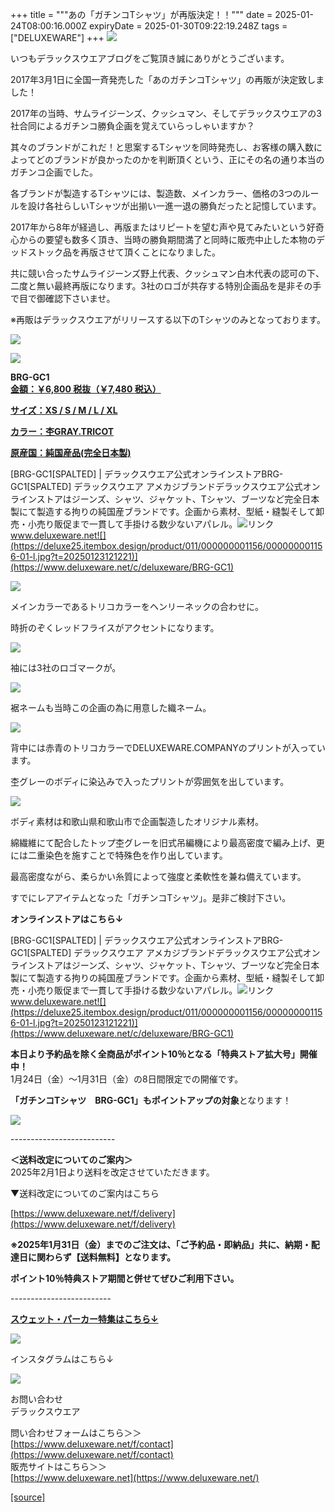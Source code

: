 +++
title = """あの「ガチンコTシャツ」が再版決定！！"""
date = 2025-01-24T08:00:16.000Z
expiryDate = 2025-01-30T09:22:19.248Z
tags = ["DELUXEWARE"]
+++
[![](https://stat.ameba.jp/user_images/20250124/15/deluxeware/2b/d2/j/o0800120015536577552.jpg)](https://stat.ameba.jp/user_images/20250124/15/deluxeware/2b/d2/j/o0800120015536577552.jpg)

いつもデラックスウエアブログをご覧頂き誠にありがとうございます。  
  
2017年3月1日に全国一斉発売した「あのガチンコTシャツ」の再販が決定致しました！  
  
2017年の当時、サムライジーンズ、クッシュマン、そしてデラックスウエアの3社合同によるガチンコ勝負企画を覚えていらっしゃいますか？

  
其々のブランドがこれだ！と思案するTシャツを同時発売し、お客様の購入数によってどのブランドが良かったのかを判断頂くという、正にその名の通り本当のガチンコ企画でした。

  
各ブランドが製造するTシャツには、製造数、メインカラー、価格の3つのルールを設け各社らしいTシャツが出揃い一進一退の勝負だったと記憶しています。  
  
2017年から8年が経過し、再版またはリピートを望む声や見てみたいという好奇心からの要望も数多く頂き、当時の勝負期間満了と同時に販売中止した本物のデッドストック品を再版させて頂くことになりました。

  
共に競い合ったサムライジーンズ野上代表、クッシュマン白木代表の認可の下、二度と無い最終再版になります。3社のロゴが共存する特別企画品を是非その手で目で御確認下さいませ。

※再販はデラックスウエアがリリースする以下のTシャツのみとなっております。

[![](https://stat.ameba.jp/user_images/20250124/15/deluxeware/a9/d7/j/o0800080015536580288.jpg)](https://stat.ameba.jp/user_images/20250124/15/deluxeware/a9/d7/j/o0800080015536580288.jpg)

[![](https://stat.ameba.jp/user_images/20250124/15/deluxeware/c5/7b/j/o0800080015536580289.jpg)](https://stat.ameba.jp/user_images/20250124/15/deluxeware/c5/7b/j/o0800080015536580289.jpg)

**BRG-GC1  
[金額：￥6,800 税抜（￥7,480 税込）](https://www.deluxeware.net/c/deluxeware/BRG-GC1)**

**[サイズ：XS / S / M / L / XL](https://www.deluxeware.net/c/deluxeware/BRG-GC1)**

**[カラー：杢GRAY.TRICOT](https://www.deluxeware.net/c/deluxeware/BRG-GC1)**

**[原産国：純国産品(完全日本製)](https://www.deluxeware.net/c/deluxeware/BRG-GC1)**

[BRG-GC1\[SPALTED\] | デラックスウエア公式オンラインストアBRG-GC1\[SPALTED\] デラックスウエア アメカジブランドデラックスウエア公式オンラインストアはジーンズ、シャツ、ジャケット、Tシャツ、ブーツなど完全日本製にて製造する拘りの純国産ブランドです。企画から素材、型紙・縫製そして卸売・小売り販促まで一貫して手掛ける数少ないアパレル。![リンク](https://c.stat100.ameba.jp/ameblo/symbols/v3.20.0/svg/gray/editor_link.svg)www.deluxeware.net![](https://deluxe25.itembox.design/product/011/000000001156/000000001156-01-l.jpg?t=20250123121221)](https://www.deluxeware.net/c/deluxeware/BRG-GC1)

[![](https://stat.ameba.jp/user_images/20250124/15/deluxeware/b7/a6/j/o0800100015536580268.jpg)](https://stat.ameba.jp/user_images/20250124/15/deluxeware/b7/a6/j/o0800100015536580268.jpg)

メインカラーであるトリコカラーをヘンリーネックの合わせに。

時折のぞくレッドフライスがアクセントになります。

[![](https://stat.ameba.jp/user_images/20250124/15/deluxeware/73/84/j/o0800100015536580270.jpg)](https://stat.ameba.jp/user_images/20250124/15/deluxeware/73/84/j/o0800100015536580270.jpg)

袖には3社のロゴマークが。

[![](https://stat.ameba.jp/user_images/20250124/15/deluxeware/10/19/j/o0800100015536580273.jpg)](https://stat.ameba.jp/user_images/20250124/15/deluxeware/10/19/j/o0800100015536580273.jpg)

裾ネームも当時この企画の為に用意した織ネーム。

[![](https://stat.ameba.jp/user_images/20250124/15/deluxeware/ee/77/j/o0800100015536580266.jpg)](https://stat.ameba.jp/user_images/20250124/15/deluxeware/ee/77/j/o0800100015536580266.jpg)

背中には赤青のトリコカラーでDELUXEWARE.COMPANYのプリントが入っています。

杢グレーのボディに染込みで入ったプリントが雰囲気を出しています。

[![](https://stat.ameba.jp/user_images/20250124/15/deluxeware/ef/a8/j/o0800100015536580703.jpg)](https://stat.ameba.jp/user_images/20250124/15/deluxeware/ef/a8/j/o0800100015536580703.jpg)

ボディ素材は和歌山県和歌山市で企画製造したオリジナル素材。

綿繊維にて配合したトップ杢グレーを旧式吊編機により最高密度で編み上げ、更には二重染色を施すことで特殊色を作り出しています。 

最高密度ながら、柔らかい糸質によって強度と柔軟性を兼ね備えています。

すでにレアアイテムとなった「ガチンコTシャツ」。是非ご検討下さい。

**オンラインストアはこちら↓**

[BRG-GC1\[SPALTED\] | デラックスウエア公式オンラインストアBRG-GC1\[SPALTED\] デラックスウエア アメカジブランドデラックスウエア公式オンラインストアはジーンズ、シャツ、ジャケット、Tシャツ、ブーツなど完全日本製にて製造する拘りの純国産ブランドです。企画から素材、型紙・縫製そして卸売・小売り販促まで一貫して手掛ける数少ないアパレル。![リンク](https://c.stat100.ameba.jp/ameblo/symbols/v3.20.0/svg/gray/editor_link.svg)www.deluxeware.net![](https://deluxe25.itembox.design/product/011/000000001156/000000001156-01-l.jpg?t=20250123121221)](https://www.deluxeware.net/c/deluxeware/BRG-GC1)

**本日より予約品を除く全商品がポイント10％となる「特典ストア拡大号」開催中！**  
1月24日（金）～1月31日（金）の8日間限定での開催です。

**「ガチンコTシャツ　BRG-GC1」もポイントアップの対象**となります！

[![](https://stat.ameba.jp/user_images/20250124/16/deluxeware/d3/bf/j/o1200050015536602248.jpg)](https://stat.ameba.jp/user_images/20250124/16/deluxeware/d3/bf/j/o1200050015536602248.jpg)

\--------------------------

**＜送料改定についてのご案内＞**  
2025年2月1日より送料を改定させていただきます。

▼送料改定についてのご案内はこちら

[https://www.deluxeware.net/f/delivery](https://www.deluxeware.net/f/delivery)

  
**※2025年1月31日（金）までのご注文は、「ご予約品・即納品」共に、納期・配達日に関わらず【送料無料】となります。**

**ポイント10％特典ストア期間と併せてぜひご利用下さい。**

\-------------------------

[**スウェット・パーカー特集はこちら↓**](https://www.deluxeware.net/c/sweathoodie)

[![](https://stat.ameba.jp/user_images/20250120/17/deluxeware/7f/2c/j/o1200050015535259494.jpg?caw=800)](https://www.deluxeware.net/c/sweathoodie)

インスタグラムはこちら↓

[![](https://stat.ameba.jp/user_images/20240315/15/deluxeware/04/7f/j/o0800026015413271803.jpg?caw=800)](https://www.instagram.com/deluxeware/?hl=ja)

お問い合わせ  
デラックスウエア

問い合わせフォームはこちら＞＞  
[https://www.deluxeware.net/f/contact](https://www.deluxeware.net/f/contact)  
販売サイトはこちら＞＞  
[https://www.deluxeware.net](https://www.deluxeware.net/)

[[source]](https://ameblo.jp/deluxeware/entry-12883694155.html)
